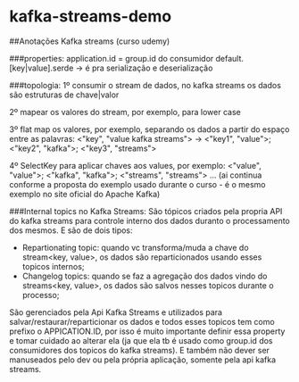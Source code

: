 # kafka-streams-demo

##Anotações
Kafka streams (curso udemy)

###properties:
  application.id = group.id do consumidor
  default.[key|value].serde -> é pra serialização e deserialização

###topologia:
1º consumir o stream de dados, no kafka streams os dados são estruturas de chave|valor

2º mapear os valores do stream, por exemplo, para lower case 

3º flat map os valores, por exemplo, separando os dados a partir do espaço entre as palavras:
  <"key", "value kafka streams"> -> <"key1", "value">; <"key2", "kafka">; <"key3", "streams">

4º SelectKey para aplicar chaves aos values, por exemplo:
  <"value", "value">; <"kafka", "kafka">; <"streams", "streams">
  ... (ai continua conforme a proposta do exemplo usado durante o curso - é o mesmo exemplo no site oficial do Apache Kafka)


###Internal topics no Kafka Streams:
São tópicos criados pela propria API do kafka streams para controle interno dos dados duranto o processamento dos mesmos. E são de dois tipos:
- Repartionating topic: quando vc transforma/muda a chave do stream<key, value>, os dados são reparticionados usando esses topicos internos;
- Changelog topics: quando se faz a agregação dos dados vindo do streams<key, value>, os dados são salvos nesses topicos durante o processo;

São gerenciados pela Api Kafka Streams e utilizados para salvar/restaurar/reparticionar os dados e todos esses topicos tem como prefixo o APPICATION.ID, 
por isso é muito importante definir essa property e tomar cuidado ao alterar ela (ja que ela tb é usado como group.id dos consumidores dos topicos do kafka streams). 
E também não dever ser manuseados pelo dev ou pela própria aplicação, somente pela api kafka streams.
